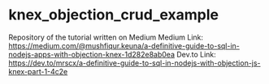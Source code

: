 # knex_objection_crud_example
Repository of the tutorial written on Medium
Medium Link: https://medium.com/@mushfiqur.keuna/a-definitive-guide-to-sql-in-nodejs-apps-with-objection-knex-1d282e8ab0ea
Dev.to Link: https://dev.to/mrscx/a-definitive-guide-to-sql-in-nodejs-with-objection-js-knex-part-1-4c2e
